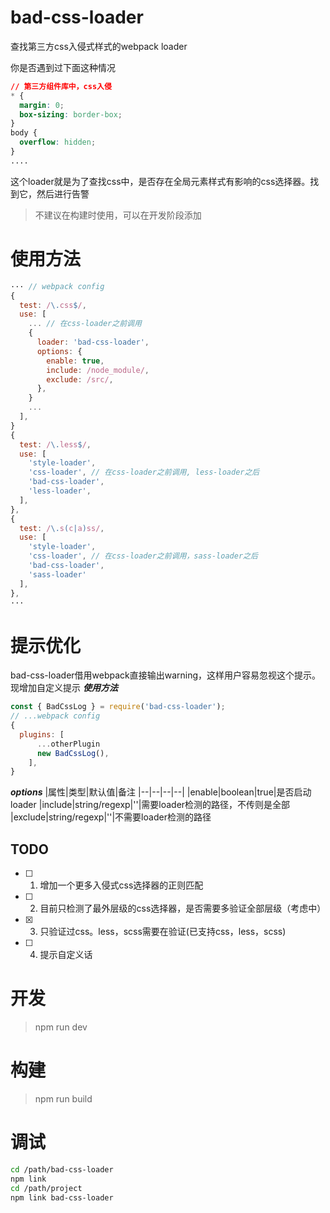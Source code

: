 # bad-css-loader
查找第三方css入侵式样式的webpack loader

你是否遇到过下面这种情况
```css
// 第三方组件库中，css入侵
* {
  margin: 0;
  box-sizing: border-box;
}
body {
  overflow: hidden;
}
....
```

这个loader就是为了查找css中，是否存在全局元素样式有影响的css选择器。找到它，然后进行告警

> 不建议在构建时使用，可以在开发阶段添加

# 使用方法
```js
··· // webpack config
{
  test: /\.css$/,
  use: [
    ... // 在css-loader之前调用
    {
      loader: 'bad-css-loader',
      options: {
        enable: true,
        include: /node_module/,
        exclude: /src/,
      },
    }
    ...
  ],
}
{
  test: /\.less$/,
  use: [
    'style-loader',
    'css-loader', // 在css-loader之前调用, less-loader之后
    'bad-css-loader',
    'less-loader',
  ],
},
{
  test: /\.s(c|a)ss/,
  use: [
    'style-loader',
    'css-loader', // 在css-loader之前调用，sass-loader之后
    'bad-css-loader',
    'sass-loader'
  ],
},
···
```

# 提示优化
bad-css-loader借用webpack直接输出warning，这样用户容易忽视这个提示。现增加自定义提示
***使用方法***
```js
const { BadCssLog } = require('bad-css-loader');
// ...webpack config
{
  plugins: [
      ...otherPlugin
      new BadCssLog(),
    ],
}
```

***options***
|属性|类型|默认值|备注
|--|--|--|--|
|enable|boolean|true|是否启动loader
|include|string/regexp|''|需要loader检测的路径，不传则是全部
|exclude|string/regexp|''|不需要loader检测的路径

## TODO
- [ ] 1. 增加一个更多入侵式css选择器的正则匹配
- [ ] 2. 目前只检测了最外层级的css选择器，是否需要多验证全部层级（考虑中）
- [x] 3. 只验证过css。less，scss需要在验证(已支持css，less，scss)
- [ ] 4. 提示自定义话

# 开发
> npm run dev

# 构建
> npm run build

# 调试
```bash
cd /path/bad-css-loader
npm link
cd /path/project
npm link bad-css-loader
```